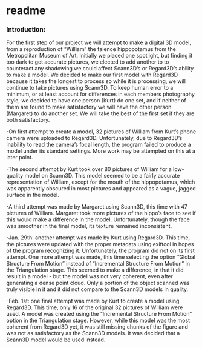 # readme

### Introduction:

For the first step of our project we will attempt to make a digital 3D model, from a reproduction of “William” the faience hippopotamus from the Metropolitan Museum of Art. Initially we placed one spotlight, but finding it too dark to get accurate pictures, we elected to add another to to counteract any shadowing we could affect Scann3D’s or Regard3D’s ability to make a model. We decided to make our first model with Regard3D because it takes the longest to process so while it is processing, we will continue to take pictures using Scann3D. To keep human error to a minimum, or at least account for differences in each members photography style, we decided to have one person (Kurt) do one set, and if neither of them are found to make satisfactory we will have the other person (Margaret) to do another set. We will take the best of the first set if they are both satisfactory. 

-On first attempt to create a model, 32 pictures of William from Kurt’s phone camera were uploaded to Regard3D. Unfortunately, due to Regard3D’s inability to read the camera’s focal length, the program failed to produce a model under its standard settings. More work may be attempted on this at a later point.

-The second attempt by Kurt took over 80 pictures of William for a low-quality model on Scann3D. This model seemed to be a fairly accurate representation of William, except for the mouth of the hippopotamus, which was apparently obscured in most pictures and appeared as a vague, jagged surface in the model.

-A third attempt was made by Margaret using Scann3D, this time with 47 pictures of William. Margaret took more pictures of the hippo’s face to see if this would make a difference in the model. Unfortunately, though the face was smoother in the final model, its texture remained inconsistent.

-Jan. 29th: another attempt was made by Kurt using Regard3D. This time, the pictures were updated with the proper metadata using exiftool in hopes of the program recognizing it. Unfortunately, the program did not on its first attempt. One more attempt was made, this time selecting the option “Global Structure From Motion” instead of “Incremental Structure From Motion” in the Triangulation stage. This seemed to make a difference, in that it did result in a model - but the model was not very coherent, even after generating a dense point cloud. Only a portion of the object scanned was truly visible in it and it did not compare to the Scann3D models in quality.

-Feb. 1st: one final attempt was made by Kurt to create a model using Regard3D. This time, only 16 of the original 32 pictures of William were used. A model was created using the “Incremental Structure From Motion” option in the Triangulation stage. However, while this model was the most coherent from Regard3D yet, it was still missing chunks of the figure and was not as satisfactory as the Scann3D models. It was decided that a Scann3D model would be used instead.
